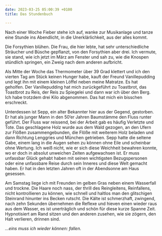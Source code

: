 ```yaml
---
date: 2023-03-25 05:00:39 +0100
title: Das Stundenbuch

---
```

Nach einer Woche Fieber stehe ich auf, wanke zur Musikanlage und tanze eine Stunde ins Abendlicht, in die Unerklärlichkeit, aus der alles kommt.

Die Forsythien blühen. Die Frau, die hier lebte, hat sehr unterschiedliche Sträucher und Büsche gepflanzt, von den Forsythien aber drei. Ich vermute, sie stand, wie ich jetzt im März am Fenster und sah zu, wie die Knospen stündlich springen, ein Zweig nach dem anderen aufbricht.

Als Mitte der Woche das Thermometer über 39 Grad klettert und ich den vierten Tag am Stück keinen Hunger habe, kauft der Freund Vanillepudding und legt ihn mit einem kleinen Löffel neben meine Matratze. Es hat geholfen. Der Vanillepudding hat mich zurückgeführt zu Toastbrot, das Toastbrot zu Reis, der Reis zu Spiegelei und dann war ich über den Berg. Ich habe trotzdem drei Kilo abgenommen. Das hat mich ein bisschen erschreckt.

Unterdessen ist Sepp, ein alter Bekannter hier aus der Gegend, gestorben. Er hat als junger Mann in den 50‘er Jahren Baumstämme den Fluss runter geführt. Der Fluss war reissend, bei der Arbeit gab es häufig Verletzte und Tote. Das geschlagene Holz wurde aus dem Wald gezogen, an den Ufern zur Flößen zusammengebunden, die Flöße mit weiterem Holz beladen und dann Richtung Lenggries und München getrieben. Sepp hatte die seltene Gabe, einem lang in die Augen sehen zu können ohne Eile und scheinbar ohne Wertung. Ich weiß nicht, wie er sich diese Weichheit bewahren konnte, wo er doch in absolut unweichen Zeiten aufgewachsen ist. Er muss unfassbar Glück gehabt haben mit seinen wichtigsten Bezugspersonen oder eine unfassbare Reise durch sein Inneres und diese Welt gemacht haben. Er hat in den letzten Jahren oft in der Abendsonne am Haus gesessen.

Am Samstag liege ich mit Freunden im gelben Gras neben einem Wasserfall und trockne. Die Haare noch nass, der thrill des Reingleitens, Reinfallens, nicht kontrollieren zu können, wie schnell und haltlos man den glitschigen Steinrand hinunter ins Becken rutscht. Die Kälte ist schmerzhaft, zwingend, nach zehn Sekunden übernehmen die Reflexe und hieven einen wieder raus aus dem Wasser, es ist unerträglich und schön für diese kurze Spanne Zeit. Hypnotisiert am Rand sitzen und den anderen zusehen, wie sie zögern, den Halt verlieren, drinnen sind.

_...eins muss ich wieder können: fallen._
